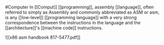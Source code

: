 #Computer 
In [[Comput]] [[programming]], assembly [[language]], often referred to simply as Assembly and commonly abbreviated as ASM or asm, is any [[low-level]] [[programming language]] with a very strong correspondence between the instructions in the language and the [[architecture]]'s [[machine code]] instructions.

![[x86 asm handbook 817-5477.pdf]]
